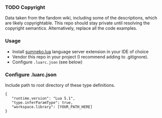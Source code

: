 ### TODO Copyright
Data taken from the fandom wiki, including some of the descriptions, which are likely copyrightable. This repo should stay private until resolving the copyright semantics. Alternatively, replace all the code examples.

### Usage
- Install [sumneko.lua](https://luals.github.io/) language server extension in your IDE of choice
- Vendor this repo in your project (I recommend adding to .gitignore).
- Configure `.luarc.json` (see below)

### Configure .luarc.json
Include path to root directory of these type definitions.
```
{
   "runtime.version": "Lua 5.1",
   "type.inferParamType": true,
   "workspace.library": [YOUR_PATH_HERE]
}
```
